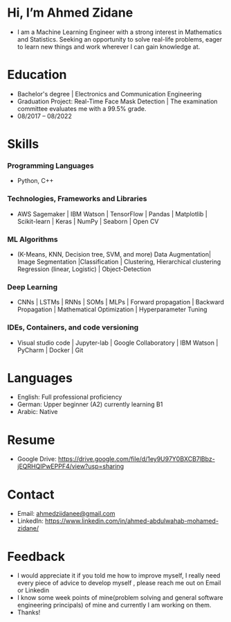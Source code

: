 # Hi, I’m Ahmed Zidane
- I am a Machine Learning Engineer with a strong interest in Mathematics and Statistics. Seeking an opportunity to solve real-life problems, eager to learn
new things and work wherever I can gain knowledge at.

# Education
- Bachelor's degree | Electronics and Communication Engineering
- Graduation Project: Real-Time Face Mask Detection | The examination committee evaluates me with a 99.5% grade. 
- 08/2017 – 08/2022

# Skills
### Programming Languages
- Python, C++ 
### Technologies, Frameworks and Libraries 
- AWS Sagemaker | IBM Watson | TensorFlow | Pandas | Matplotlib | Scikit-learn | Keras | NumPy | Seaborn | Open CV

### ML Algorithms
- (K-Means, KNN, Decision tree, SVM, and more)
Data Augmentation| Image Segmentation |Classification | Clustering, Hierarchical clustering 
Regression (linear, Logistic) | Object-Detection
### Deep Learning 
- CNNs | LSTMs | RNNs | SOMs | MLPs | Forward propagation | Backward Propagation | Mathematical Optimization |
Hyperparameter Tuning
### IDEs, Containers, and code versioning 
- Visual studio code | Jupyter-lab | Google Collaboratory |
IBM Watson | PyCharm | Docker | Git

# Languages
- English: Full professional proficiency
- German: Upper beginner (A2) currently learning B1  
- Arabic: Native 

# Resume 
- Google Drive: https://drive.google.com/file/d/1ey9U97Y0BXCB7lBbz-jEQRHQIPwEPPF4/view?usp=sharing 
# Contact
- Email: ahmedziidanee@gmail.com 
- LinkedIn: https://www.linkedin.com/in/ahmed-abdulwahab-mohamed-zidane/ 

# Feedback
- I would appreciate it if you told me how to improve myself, I really need every piece of advice to develop myself , please reach me out on Email or Linkedin  
- I know some week points of mine(problem solving and general software engineering principals) of mine and currently I am working on them. 
- Thanks! 


<!---
Ahmedzedan0/Ahmedzedan0 is a ✨ special ✨ repository because its `README.md` (this file) appears on your GitHub profile.
You can click the Preview link to take a look at your changes.
--->
